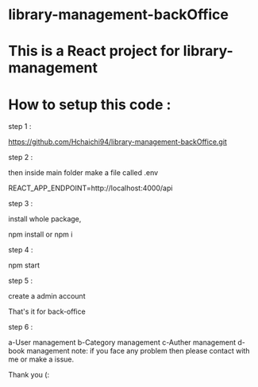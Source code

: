 # library-management-backOffice

# This is a React project for library-management

# How to setup this code : 

step 1 :

https://github.com/Hchaichi94/library-management-backOffice.git

step 2 :

then inside main folder make a file called .env

REACT_APP_ENDPOINT=http://localhost:4000/api

step 3 :

install whole package,

npm install or npm i

step 4 :

npm start

step 5 :

create a admin account

That's it for back-office

step 6 :

a-User management
b-Category management
c-Auther management
d-book management
note: if you face any problem then please contact with me or make a issue.

Thank you (:
